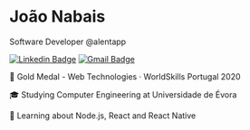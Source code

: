 # João Nabais

Software Developer @alentapp

[![Linkedin Badge](https://img.shields.io/badge/Jo%C3%A3o%20Nabais-blue?style=flat-square&logo=linkedin&labelColor=blue)](https://www.linkedin.com/in/joaomnabais/) 
[![Gmail Badge](https://img.shields.io/badge/joao.nabais017%40gmail.com-EA4435?style=flat-square&logo=Gmail&logoColor=white)](mailto:joao.nabais017@gmail.com)

🥇 Gold Medal - Web Technologies · WorldSkills Portugal 2020

🎓 Studying Computer Engineering at Universidade de Évora

🚀 Learning about Node.js, React and React Native
